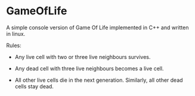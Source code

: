 # GameOfLife
 A simple console version of Game Of Life implemented in C++ and written in linux. 

Rules:

- Any live cell with two or three live neighbours survives.

- Any dead cell with three live neighbours becomes a live cell.

- All other live cells die in the next generation. Similarly, all other dead cells stay dead.
